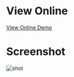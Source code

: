 # View Online

[View Online Demo](https://fariidlotfi.github.io/ready-templates/sections/medical-hero-1/)

# Screenshot

![shot](https://github.com/fariidlotfi/ready-templates/assets/138003177/bf333207-3e7c-4edf-afb4-ee2cf4496f45)
